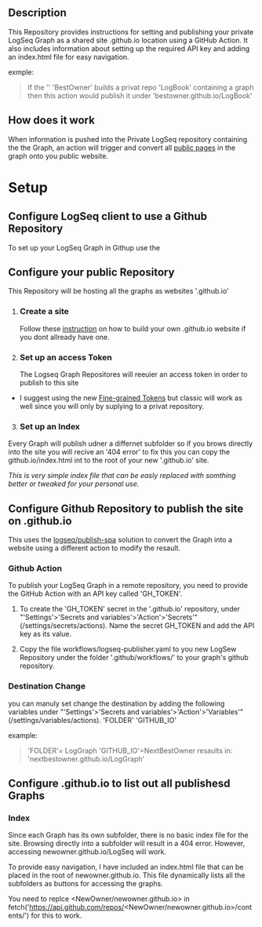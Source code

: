 ## Description
This Repository provides instructions for setting and publishing your private LogSeq Graph as a shared site <owner>.github.io location using a GitHub Action.
It also includes information about setting up the required API key and adding an index.html file for easy navigation.

exmple:
> If the '<owner>' 'BestOwner' builds a privat repo 'LogBook' containing a graph then this action would publish it under 'bestowner.github.io/LogBook'


## How does it work
When information is pushed into the Private LogSeq repository containing the the Graph, an action will trigger and convert all [public pages](https://docs.logseq.com/#/page/publishing%20(desktop%20app%20only)?anchor=ls-block-650b2586-475f-42d2-9473-5553f6901713) in the graph onto you public website.


# Setup
## Configure LogSeq client to use a Github Repository
To set up your LogSeq Graph in Githup use the 


## Configure your public Repository
This Repository will be hosting all the graphs as websites '<owner>.github.io'

1. ### Create a site
    Follow these [instruction](https://docs.github.com/en/pages/quickstart) on how to build your own .github.io website if you dont allready have one.
2. ### Set up an access Token
    The Logseq Graph Repositores will reeuier an access token in order to publish to this site
  -  I suggest using the new [Fine-grained Tokens](https://docs.github.com/en/authentication/keeping-your-account-and-data-secure/managing-your-personal-access-tokens)
  but classic will work as well since you will only by suplying to a privat repository.
3. ### Set up an Index
  Every Graph will publish udner a differnet subfolder so if you brows directly into the site you will recive an '404 error'
  to fix this you can copy the github.io/index.html int to the root of your new '<owner>.github.io' site.

  *This is very simple index file that can be easly replaced with somthing better or tweaked for your personal use.*

## Configure Github Repository to publish the site on <owner>.github.io
This uses the [logseq/publish-spa](https://github.com/logseq/publish-spa) solution to convert the Graph into a website using a different action to modify the resault. 

### Github Action
To publish your LogSeq Graph in a remote repository, you need to provide the GitHub Action with an API key called 'GH_TOKEN'. 

1. To create the 'GH_TOKEN' secret in the '<owner>.github.io' repository, under "'Settings'>'Secrets and variables'>'Action'>'Secrets'" (/settings/secrets/actions).
Name the secret GH_TOKEN and add the API key as its value.

2. Copy the file workflows/logseq-publisher.yaml to you new LogSew Repository under the folder '.github/workflows/' to your graph's github repository.

### Destination Change
you can manuly set change the destination by adding the following variables under "'Settings'>'Secrets and variables'>'Action'>'Variables'" (/settings/variables/actions).
'FOLDER'
'GITHUB_IO'

example: 
> 'FOLDER'= LogGraph
> 'GITHUB_IO'=NextBestOwner
> resaults in: 'nextbestowner.github.io/LogGraph'





## Configure <owner>.github.io to list out all publishesd Graphs







### Index
Since each Graph has its own subfolder, there is no basic index file for the site. Browsing directly into a subfolder will result in a 404 error. However, accessing newowner.github.io/LogSeq will work.

To provide easy navigation, I have included an index.html file that can be placed in the root of newowner.github.io. This file dynamically lists all the subfolders as buttons for accessing the graphs.

You need to replce <NewOwner/newowner.github.io> in fetch('https://api.github.com/repos/<NewOwner/newowner.github.io>/contents/') for this to work.
